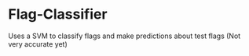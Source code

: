 # Flag-Classifier
Uses a SVM to classify flags and make predictions about test flags (Not very accurate yet) 
